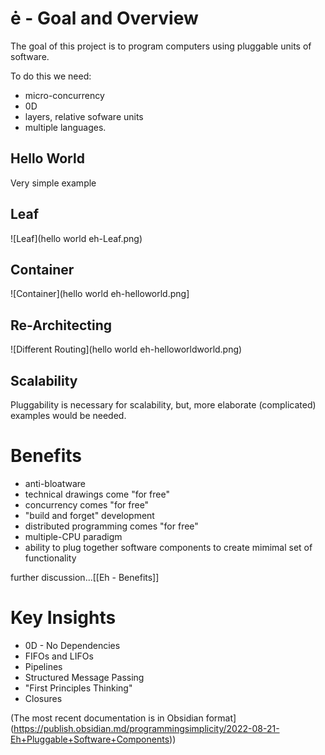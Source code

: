 # ė - Goal and Overview

The goal of this project is to program computers using pluggable units of software.

To do this we need:
- micro-concurrency
- 0D
- layers, relative sofware units
- multiple languages.

## Hello World 
Very simple example
## Leaf
![Leaf](hello world eh-Leaf.png)

## Container
![Container](hello world eh-helloworld.png]

## Re-Architecting
![Different Routing](hello world eh-helloworldworld.png)
## Scalability
Pluggability is necessary for scalability, but, more elaborate (complicated) examples would be needed.

# Benefits
- anti-bloatware
- technical drawings come "for free"
- concurrency comes "for free"
- "build and forget" development
- distributed programming comes "for free"
- multiple-CPU paradigm
- ability to plug together software components to create mimimal set of functionality

further discussion...[[Eh - Benefits]]

# Key Insights
- 0D - No Dependencies 
- FIFOs and LIFOs
- Pipelines
- Structured Message Passing
- "First Principles Thinking"
- Closures

(The most recent documentation is in Obsidian format](https://publish.obsidian.md/programmingsimplicity/2022-08-21-Eh+Pluggable+Software+Components))


